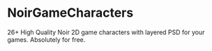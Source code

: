# NoirGameCharacters
26+ High Quality Noir 2D game characters with layered PSD for your games. Absolutely for free.
